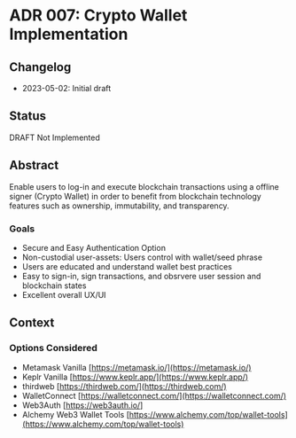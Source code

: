 # ADR 007: Crypto Wallet Implementation

## Changelog
* 2023-05-02: Initial draft

## Status
DRAFT Not Implemented

## Abstract
Enable users to log-in and execute blockchain transactions using a offline signer (Crypto Wallet) in order to benefit from blockchain technology features such as ownership, immutability, and transparency. 

### Goals
* Secure and Easy Authentication Option
* Non-custodial user-assets: Users control with wallet/seed phrase
* Users are educated and understand wallet best practices 
* Easy to sign-in, sign transactions, and obsrvere user session and blockchain states
* Excellent overall UX/UI

## Context

### Options Considered
* Metamask Vanilla [https://metamask.io/](https://metamask.io/)
* Keplr Vanilla [https://www.keplr.app/](https://www.keplr.app/)
* thirdweb [https://thirdweb.com/](https://thirdweb.com/)
* WalletConnect [https://walletconnect.com/](https://walletconnect.com/)
* Web3Auth [https://web3auth.io/]
* Alchemy Web3 Wallet Tools [https://www.alchemy.com/top/wallet-tools](https://www.alchemy.com/top/wallet-tools)
